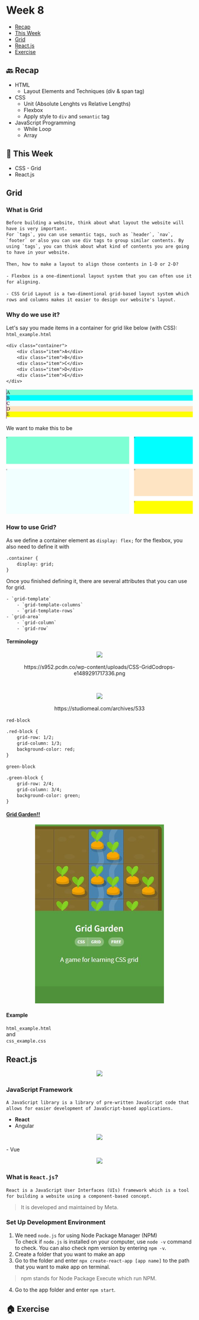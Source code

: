 # Week 8

- [Recap]()
- [This Week]()
- [Grid]()
- [React.js]()
- [Exercise]()

## 🔙 Recap
- HTML
    - Layout Elements and Techniques (div & span tag)
- CSS 
    - Unit (Absolute Lenghts vs Relative Lengths)
    - Flexbox
    - Apply style to `div` and `semantic` tag
- JavaScript Programming
    - While Loop
    - Array
## 📖 This Week

- CSS - Grid
- React.js

## Grid

### What is Grid
```
Before building a website, think about what layout the website will have is very important.
For `tags`, you can use semantic tags, such as `header`, `nav`, `footer` or also you can use div tags to group similar contents. By using `tags`, you can think about what kind of contents you are going to have in your website.

Then, how to make a layout to align those contents in 1-D or 2-D?

- Flexbox is a one-dimentional layout system that you can often use it for aligning.

- CSS Grid Layout is a two-dimentional grid-based layout system which rows and columns makes it easier to design our website's layout.
```

### Why do we use it?
Let's say you made items in a container for grid like below (with CSS): </br>
`html_example.html`
```
<div class="container">
    <div class="item">A</div>
    <div class="item">B</div>
    <div class="item">C</div>
    <div class="item">D</div>
    <div class="item">E</div>
</div>
```
<p align='center'><img src='./images/html_no_grid.jpg'/></p>

We want to make this to be
<p align='center'><img src='./images/html_yes_grid.jpg' /></p>

### How to use Grid?

As we define a container element as `display: flex;` for the flexbox, you also need to define it with 
```
.container {
    display: grid;
}
```

<p align='center'></p>


Once you finished defining it, there are several attributes that you can use for grid.
```
- `grid-template`
    - `grid-template-columns`
    - `grid-template-rows`
- `grid-area`
    - `grid-column`
    - `grid-row`
```

#### Terminology
<p align='center'><img src='https://s952.pcdn.co/wp-content/uploads/CSS-GridCodrops-e1489291717336.png' /></p>
<p align='center'>https://s952.pcdn.co/wp-content/uploads/CSS-GridCodrops-e1489291717336.png</p></br>



<p align='center'><img src='https://studiomeal.com/wp-content/uploads/2020/01/07-2.jpg'></p>
<p align='center'>https://studiomeal.com/archives/533</p>

`red-block`
```
.red-block {
    grid-row: 1/2;
    grid-column: 1/3;
    background-color: red;
}
```
`green-block`
```
.green-block {
    grid-row: 2/4;
    grid-column: 3/4;
    background-color: green;
}
```

#### [Grid Garden!!](https://cssgridgarden.com/)

<p align='center'><img src='./images/grid_garden_logo.jpg'/></p>

#### Example
`html_example.html` </br>
and </br>
`css_example.css`

## React.js
<p align='center'><img src='https://avatars.githubusercontent.com/u/6412038?s=280&v=4' /></p>

### JavaScript Framework
```
A JavaScript library is a library of pre-written JavaScript code that allows for easier development of JavaScript-based applications.
```

- **React**
- Angular
<p align='center'><img style='width: 250px' src='https://angular.kr/assets/images/logos/angularjs/AngularJS-Shield.svg' /></p>
- Vue
<p align='center'><img style='width: 250px' src='https://upload.wikimedia.org/wikipedia/commons/thumb/9/95/Vue.js_Logo_2.svg/2367px-Vue.js_Logo_2.svg.png' /></p>

### What is `React.js`?
```
React is a JavaScript User Interfaces (UIs) framework which is a tool for building a website using a component-based concept.
```

> It is developed and maintained by Meta.

### Set Up Development Environment

1. We need `node.js` for using Node Package Manager (NPM)</br> 
To check if `node.js` is installed on your computer, use `node -v` command to check.
You can also check npm version by entering `npm -v`.
2. Create a folder that you want to make an app
3. Go to the folder and enter `npx create-react-app [app name]` to the path that you want to make app on terminal.
> npm stands for Node Package Execute which run NPM.
4. Go to the app folder and enter `npm start`.







## 🏠 Exercise